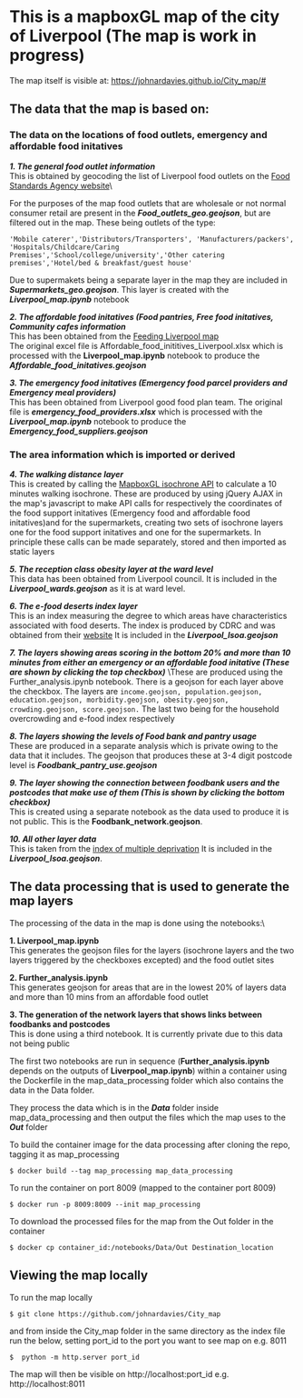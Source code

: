 # This is a mapboxGL map of the city of Liverpool (The map is work in progress)

The map itself is visible at:
https://johnardavies.github.io/City_map/#


## The data that the map is based on:

### The data on the locations of food outlets, emergency and affordable food initatives

***1. The general food outlet information*** \
This is obtained by geocoding the list of Liverpool food outlets on the [Food Standards Agency website](https://ratings.food.gov.uk/default/en-GB)\

For the purposes of the map food outlets that are wholesale or not normal consumer retail are present in the ***Food_outlets_geo.geojson***, but are filtered out in the map. These being outlets of the type: 
```
'Mobile caterer','Distributors/Transporters', 'Manufacturers/packers', 'Hospitals/Childcare/Caring Premises','School/college/university','Other catering premises','Hotel/bed & breakfast/guest house'
```

Due to supermakets being a separate layer in the map they are included in ***Supermarkets_geo.geojson***. This layer is created with the ***Liverpool_map.ipynb*** notebook

***2. The affordable food initatives (Food pantries, Free food initatives, Community cafes  information*** \
This has been obtained from the [Feeding Liverpool map](http://www.feedingliverpool.org/resources)\
The original excel file is Affordable_food_inititives_Liverpool.xlsx which is processed with the **Liverpool_map.ipynb** notebook to produce the ***Affordable_food_initatives.geojson***

***3. The emergency food initatives (Emergency food parcel providers and Emergency meal providers)*** \
This has been obtained from Liverpool good food plan team. The original file is ***emergency_food_providers.xlsx*** which is processed with the ***Liverpool_map.ipynb*** notebook to produce the ***Emergency_food_suppliers.geojson***

### The area information which is imported or derived

***4. The walking distance layer*** \
This is created by calling the [MapboxGL isochrone API](https://docs.mapbox.com/help/tutorials/get-started-isochrone-api/) to calculate a 10 minutes walking isochrone. These are produced by using jQuery AJAX in the map's javascript to make API  calls for respectively the coordinates of the  food support initatives (Emergency food and affordable food initatives)and for the supermarkets, creating two sets of isochrone layers one for the food support initatives and one for the supermarkets. In principle these calls can be made separately, stored and then imported as static layers

***5. The reception class obesity layer at the ward level*** \
This data has been obtained from Liverpool council. It is included in the ***Liverpool_wards.geojson*** as it is at ward level.

***6. The e-food deserts index layer*** \
This is an index measuring the degree to which areas have characteristics associated with food deserts. The index is produced by
CDRC and was obtained from their [website](https://data.cdrc.ac.uk/dataset/e-food-desert-index#:~:text=The%20e%2Dfood%20deserts%20index,density%20of%20grocery%20retail%20facilities)
It is included in the ***Liverpool_lsoa.geojson***

***7. The layers showing areas scoring in the bottom 20% and more than 10 minutes from either an emergency or an affordable food initative (These are shown by clicking the top checkbox)*** \These are produced using the Further_analysis.ipynb notebook. There is a geojson for each layer above the checkbox.
The layers are ```income.geojson, population.geojson, education.geojson, morbidity.geojson, obesity.geojson, crowding.geojson, score.geojson.``` The last two being for the household overcrowding and e-food index respectively

***8. The layers showing the levels of Food bank and pantry usage*** \
These are produced in a separate analysis which is private owing to the data that it includes. The geojson that produces these at 3-4 digit postcode level is ***Foodbank_pantry_use.geojson***

***9. The layer showing the connection between foodbank users and the postcodes that make use of them (This is shown by clicking the bottom checkbox)*** \
This is created using a separate notebook as the data used to produce it is not public. This is the **Foodbank_network.geojson**.


***10. All other layer data*** \
This is taken from the [index of multiple deprivation](https://data-communities.opendata.arcgis.com/datasets/d4b79be994ac4820ad44e10ded313df3_0) It is included in the ***Liverpool_lsoa.geojson***.


## The data processing that is used to generate the map layers

The processing of the data in the map is done using the notebooks:\

**1. Liverpool_map.ipynb** \
This generates the geojson files for the layers (isochrone layers and the two layers triggered by the checkboxes excepted) and the food outlet sites 

**2. Further_analysis.ipynb** \
This generates geojson for areas that are in the lowest 20% of layers data and more than 10 mins from an affordable food outlet 

**3. The generation of the network layers that shows links between foodbanks and postcodes** \
This is done using a third notebook. It is currently  private due to this data not being public

The first two notebooks are run in sequence (**Further_analysis.ipynb** depends on the outputs of **Liverpool_map.ipynb**) within a container using the Dockerfile in the map_data_processing folder which also contains the data in the Data folder.

They process the data which is in the ***Data*** folder inside map_data_processing and then output the files which the map uses to the ***Out*** folder 

To build the container image for the data processing after cloning the repo, tagging it as map_processing
```
$ docker build --tag map_processing map_data_processing
```
To run the container on port 8009 (mapped to the container port 8009)
```
$ docker run -p 8009:8009 --init map_processing
```
To download the processed files for the map from the Out folder in the container
```
$ docker cp container_id:/notebooks/Data/Out Destination_location
```

## Viewing the map locally

To run the map locally
```
$ git clone https://github.com/johnardavies/City_map
```
and from inside the City_map folder in the same directory as the index file run the below, setting port_id to the port you want to see map on e.g. 8011
```
$  python -m http.server port_id
```
The map will then be visible on http://localhost:port_id e.g. http://localhost:8011
